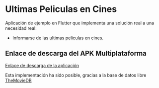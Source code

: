 # Ultimas Peliculas en Cines

Aplicación de ejemplo en Flutter que implementa una solución real a una necesidad real: 
- Informarse de las ultimas peliculas en cines. 

## Enlace de descarga del APK Multiplataforma

[Enlace de descarga de la aplicación](https://github.com/Zoroboak/Ejemplo-APP-Flutter-Ultimas-Peliculas-en-Cines/raw/master/build/app/outputs/apk/release/peliculas_en_cines.apk)

Esta implementación ha sido posible, gracias a la base de datos libre [TheMovieDB](https://www.themoviedb.org/?language=es)


